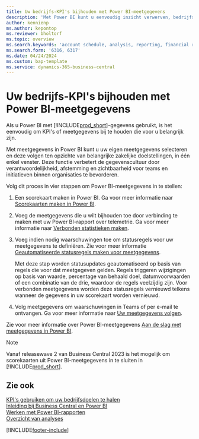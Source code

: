 ```yaml
---
title: Uw bedrijfs-KPI's bijhouden met Power BI-meetgegevens
description: 'Met Power BI kunt u eenvoudig inzicht verwerven, bedrijfsinformatie genereren en KPI''s vaststellen op basis van uw Business Central-gegevens.'
author: kennienp
ms.author: kepontop
ms.reviewer: bholtorf
ms.topic: overview
ms.search.keywords: 'account schedule, analysis, reporting, financial report, business intelligence, KPI'
ms.search.form: '6316, 6317'
ms.date: 04/24/2024
ms.custom: bap-template
ms.service: dynamics-365-business-central
---
```


# Uw bedrijfs-KPI's bijhouden met Power BI-meetgegevens

Als u Power BI met [!INCLUDE[prod_short](includes/prod_short.md)]-gegevens gebruikt, is het eenvoudig om KPI's of meetgegevens bij te houden die voor u belangrijk zijn.

Met meetgegevens in Power BI kunt u uw eigen meetgegevens selecteren en deze volgen ten opzichte van belangrijke zakelijke doelstellingen, in één enkel venster. Deze functie verbetert de gegevenscultuur door verantwoordelijkheid, afstemming en zichtbaarheid voor teams en initiatieven binnen organisaties te bevorderen.

Volg dit proces in vier stappen om Power BI-meetgegevens in te stellen:

1. Een scorekaart maken in Power BI. Ga voor meer informatie naar [Scorekaarten maken in Power BI](/power-bi/create-reports/service-goals-create).  
2. Voeg de meetgegevens die u wilt bijhouden toe door verbinding te maken met uw Power BI-rapport over telemetrie. Ga voor meer informatie naar [Verbonden statistieken maken](/power-bi/create-reports/service-goals-create-connected).  
3. Voeg indien nodig waarschuwingen toe om statusregels voor uw meetgegevens te definiëren. Zie voor meer informatie [Geautomatiseerde statusregels maken voor meetgegevens](/power-bi/create-reports/service-metrics-status-rules).  

    Met deze stap worden statusupdates geautomatiseerd op basis van regels die voor dat meetgegeven gelden. Regels triggeren wijzigingen op basis van waarde, percentage van behaald doel, datumvoorwaarden of een combinatie van de drie, waardoor de regels veelzijdig zijn. Voor verbonden meetgegevens worden deze statusregels vernieuwd telkens wanneer de gegevens in uw scorekaart worden vernieuwd.
4. Volg meetgegevens om waarschuwingen in Teams of per e-mail te ontvangen. Ga voor meer informatie naar [Uw meetgegevens volgen](/power-bi/create-reports/service-metrics-follow).  

Zie voor meer informatie over Power BI-meetgegevens [Aan de slag met meetgegevens in Power BI](/power-bi/create-reports/service-goals-introduction).

> [!NOTE]
> Vanaf releasewave 2 van Business Central 2023 is het mogelijk om scorekaarten uit Power BI-meetgegevens in te sluiten in [!INCLUDE[prod_short](includes/prod_short.md)].

## Zie ook

[KPI's gebruiken om uw bedrijfsdoelen te halen](analytics-about-kpis.md)  
[Inleiding bij Business Central en Power BI](admin-powerbi.md)  
[Werken met Power BI-rapporten](across-working-with-powerbi.md)  
[Overzicht van analyses](reports-bi-reporting.md)  

[!INCLUDE[footer-include](includes/footer-banner.md)]
